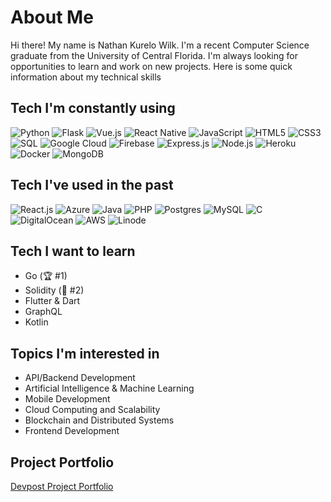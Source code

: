 # About Me

Hi there! My name is Nathan Kurelo Wilk. I'm a recent Computer Science graduate from the University of Central Florida. I'm always looking for opportunities to learn and work on new projects. Here is some quick information about my technical skills

## Tech I'm constantly using
![Python](https://img.shields.io/badge/-Python-%233776AB?style=flat-square&logo=python&logoColor=ffffff)
![Flask](https://img.shields.io/badge/-Flask-%23000000?style=flat-square&logo=flask&logoColor=ffffff)
![Vue.js](https://img.shields.io/badge/-Vue.js-%2341B883?style=flat-square&logo=vue.js&logoColor=ffffff)
![React Native](https://img.shields.io/badge/-React%20Native-%2361DAFB?style=flat-square&logo=react&logoColor=ffffff)
![JavaScript](https://img.shields.io/badge/-JavaScript-%23F7DF1E?style=flat-square&logo=javascript&logoColor=ffffff)
![HTML5](https://img.shields.io/badge/-HTML5-%23E44D27?style=flat-square&logo=html5&logoColor=ffffff)
![CSS3](https://img.shields.io/badge/-CSS3-%231572B6?style=flat-square&logo=css3&logoColor=ffffff)
![SQL](https://img.shields.io/badge/-SQL-%23FCD934?style=flat-square&logo=mysql&logoColor=ffffff)
![Google Cloud](https://img.shields.io/badge/-Google%20Cloud-%234285F4?style=flat-square&logo=google-cloud&logoColor=ffffff)
![Firebase](https://img.shields.io/badge/-Firebase-%234C7FF0?style=flat-square&logo=firebase&logoColor=ffffff)
![Express.js](https://img.shields.io/badge/-Express.js-%23000000?style=flat-square&logo=node.js&logoColor=ffffff)
![Node.js](https://img.shields.io/badge/-Node.js-%23339933?style=flat-square&logo=node.js&logoColor=ffffff)
![Heroku](https://img.shields.io/badge/-Heroku-%23430098?style=flat-square&logo=heroku&logoColor=ffffff)
![Docker](https://img.shields.io/badge/-Docker-%232496ED?style=flat-square&logo=docker&logoColor=ffffff)
![MongoDB](https://img.shields.io/badge/-MongoDB-%2347A248?style=flat-square&logo=mongodb&logoColor=ffffff)

## Tech I've used in the past
![React.js](https://img.shields.io/badge/-React-%2361DAFB?style=flat-square&logo=react&logoColor=ffffff)
![Azure](https://img.shields.io/badge/-Azure-%237F00FF?style=flat-square&logo=microsoft-azure&logoColor=ffffff)
![Java](https://img.shields.io/badge/-Java-%23ED8B00?style=flat-square&logo=java&logoColor=ffffff)
![PHP](https://img.shields.io/badge/-PHP-%23777BB4?style=flat-square&logo=php&logoColor=ffffff)
![Postgres](https://img.shields.io/badge/-Postgres-%23336791?style=flat-square&logo=postgresql&logoColor=ffffff)
![MySQL](https://img.shields.io/badge/-MySQL-%23FCD934?style=flat-square&logo=mysql&logoColor=ffffff)
![C](https://img.shields.io/badge/-C-%23555555?style=flat-square&logo=c&logoColor=ffffff)
![DigitalOcean](https://img.shields.io/badge/-DigitalOcean-%230080FF?style=flat-square&logo=digitalocean&logoColor=ffffff)
![AWS](https://img.shields.io/badge/-AWS-%232C72C7?style=flat-square&logo=amazon-aws&logoColor=ffffff)
![Linode](https://img.shields.io/badge/-Linode-%2300AEEF?style=flat-square&logo=linode&logoColor=ffffff)

## Tech I want to learn
- Go (🏆 #1)
- Solidity (🥈 #2)
- Flutter & Dart
- GraphQL
- Kotlin

## Topics I'm interested in
- API/Backend Development
- Artificial Intelligence & Machine Learning
- Mobile Development
- Cloud Computing and Scalability
- Blockchain and Distributed Systems
- Frontend Development

## Project Portfolio

[Devpost Project Portfolio](https://devpost.com/Nate8888)
